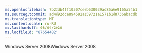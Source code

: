 ```yaml
---
ms.openlocfilehash: 7b23db4ff10307ceeb630039ad85a6e9165a54b1
ms.sourcegitcommit: ad4d92dce894592a259721a1571b1d8736abacdb
ms.translationtype: MT
ms.contentlocale: ru-RU
ms.lasthandoff: 08/04/2020
ms.locfileid: "87654482"
---
```

<span data-ttu-id="c7f67-101">Windows Server 2008</span><span class="sxs-lookup"><span data-stu-id="c7f67-101">Windows Server 2008</span></span>
